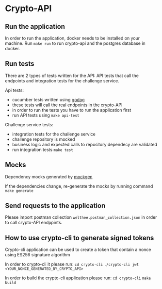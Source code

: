 # Crypto-API


## Run the application

In order to run the application, docker needs to be installed on your machine.
Run `make run` to run crypto-api and the postgres database in docker.

## Run tests

There are 2 types of tests written for the API: API tests that call the endpoints and integration tests for the challenge service.

Api tests:
- cucumber tests written using [godog](https://github.com/cucumber/godog)
- these tests will call the real endpoints in the crypto-API
- in order to run the tests you have to run the application first
- run API tests using `make api-test`

Challenge service tests:
- integration tests for the challenge service 
- challenge repository is mocked
- business logic and expected calls to repository dependecy are validated  
- run integration tests `make test`

## Mocks

Dependency mocks generated by [mockgen](https://github.com/golang/mock)

If the dependencies change, re-generate the mocks by running command `make generate`

## Send requests to the application

Please import postman collection `welthee.postman_collection.json` in order to call crypto-API endppints.

## How to use crypto-cli to generate signed tokens

Crypto-cli application can be used to create a token that contain a nonce using ES256 signature algorithm

In order to crypto-cli it please run:
`cd crypto-cli`
`./crypto-cli jwt <YOUR_NONCE_GENERATED_BY_CRYPTO_API>`

In order to build the crypto-cli application please run:
`cd crypto-cli`
`make build`


